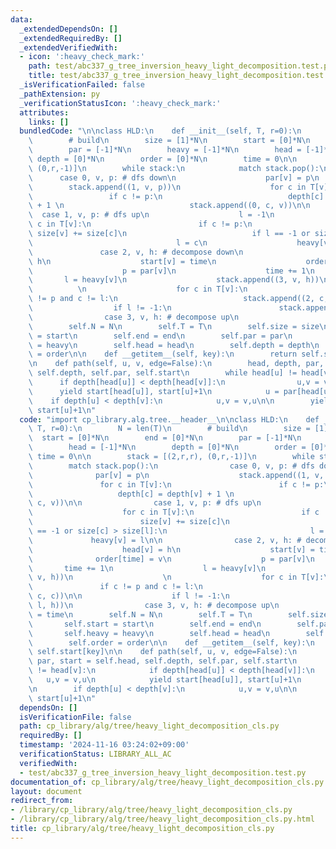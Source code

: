 ```yaml
---
data:
  _extendedDependsOn: []
  _extendedRequiredBy: []
  _extendedVerifiedWith:
  - icon: ':heavy_check_mark:'
    path: test/abc337_g_tree_inversion_heavy_light_decomposition.test.py
    title: test/abc337_g_tree_inversion_heavy_light_decomposition.test.py
  _isVerificationFailed: false
  _pathExtension: py
  _verificationStatusIcon: ':heavy_check_mark:'
  attributes:
    links: []
  bundledCode: "\n\nclass HLD:\n    def __init__(self, T, r=0):\n        N = len(T)\n\
    \        # build\n        size = [1]*N\n        start = [0]*N\n        end = [0]*N\n\
    \        par = [-1]*N\n        heavy = [-1]*N\n        head = [-1]*N\n       \
    \ depth = [0]*N\n        order = [0]*N\n        time = 0\n\n        stack = [(2,r,r),\
    \ (0,r,-1)]\n        while stack:\n            match stack.pop():\n          \
    \      case 0, v, p: # dfs down\n                    par[v] = p\n            \
    \        stack.append((1, v, p))\n                    for c in T[v]:\n       \
    \                 if c != p:\n                            depth[c] = depth[v]\
    \ + 1 \n                            stack.append((0, c, v))\n\n              \
    \  case 1, v, p: # dfs up\n                    l = -1\n                    for\
    \ c in T[v]:\n                        if c != p:\n                           \
    \ size[v] += size[c]\n                            if l == -1 or size[c] > size[l]:\n\
    \                                l = c\n                    heavy[v] = l\n\n \
    \               case 2, v, h: # decompose down\n                    head[v] =\
    \ h\n                    start[v] = time\n                    order[time] = v\n\
    \                    p = par[v]\n                    time += 1\n             \
    \       l = heavy[v]\n                    stack.append((3, v, h))\n          \
    \          \n                    for c in T[v]:\n                        if c\
    \ != p and c != l:\n                            stack.append((2, c, c))\n\n  \
    \                  if l != -1:\n                        stack.append((2, l, h))\n\
    \                case 3, v, h: # decompose up\n                    end[v] = time\n\
    \        self.N = N\n        self.T = T\n        self.size = size\n        self.start\
    \ = start\n        self.end = end\n        self.par = par\n        self.heavy\
    \ = heavy\n        self.head = head\n        self.depth = depth\n        self.order\
    \ = order\n\n    def __getitem__(self, key):\n        return self.start[key]\n\
    \n    def path(self, u, v, edge=False):\n        head, depth, par, start = self.head,\
    \ self.depth, self.par, self.start\n        while head[u] != head[v]:\n      \
    \      if depth[head[u]] < depth[head[v]]:\n                u,v = v,u\n      \
    \      yield start[head[u]], start[u]+1\n            u = par[head[u]]\n\n    \
    \    if depth[u] < depth[v]:\n            u,v = v,u\n\n        yield start[v]+edge,\
    \ start[u]+1\n"
  code: "import cp_library.alg.tree.__header__\n\nclass HLD:\n    def __init__(self,\
    \ T, r=0):\n        N = len(T)\n        # build\n        size = [1]*N\n      \
    \  start = [0]*N\n        end = [0]*N\n        par = [-1]*N\n        heavy = [-1]*N\n\
    \        head = [-1]*N\n        depth = [0]*N\n        order = [0]*N\n       \
    \ time = 0\n\n        stack = [(2,r,r), (0,r,-1)]\n        while stack:\n    \
    \        match stack.pop():\n                case 0, v, p: # dfs down\n      \
    \              par[v] = p\n                    stack.append((1, v, p))\n     \
    \               for c in T[v]:\n                        if c != p:\n         \
    \                   depth[c] = depth[v] + 1 \n                            stack.append((0,\
    \ c, v))\n\n                case 1, v, p: # dfs up\n                    l = -1\n\
    \                    for c in T[v]:\n                        if c != p:\n    \
    \                        size[v] += size[c]\n                            if l\
    \ == -1 or size[c] > size[l]:\n                                l = c\n       \
    \             heavy[v] = l\n\n                case 2, v, h: # decompose down\n\
    \                    head[v] = h\n                    start[v] = time\n      \
    \              order[time] = v\n                    p = par[v]\n             \
    \       time += 1\n                    l = heavy[v]\n                    stack.append((3,\
    \ v, h))\n                    \n                    for c in T[v]:\n         \
    \               if c != p and c != l:\n                            stack.append((2,\
    \ c, c))\n\n                    if l != -1:\n                        stack.append((2,\
    \ l, h))\n                case 3, v, h: # decompose up\n                    end[v]\
    \ = time\n        self.N = N\n        self.T = T\n        self.size = size\n \
    \       self.start = start\n        self.end = end\n        self.par = par\n \
    \       self.heavy = heavy\n        self.head = head\n        self.depth = depth\n\
    \        self.order = order\n\n    def __getitem__(self, key):\n        return\
    \ self.start[key]\n\n    def path(self, u, v, edge=False):\n        head, depth,\
    \ par, start = self.head, self.depth, self.par, self.start\n        while head[u]\
    \ != head[v]:\n            if depth[head[u]] < depth[head[v]]:\n             \
    \   u,v = v,u\n            yield start[head[u]], start[u]+1\n            u = par[head[u]]\n\
    \n        if depth[u] < depth[v]:\n            u,v = v,u\n\n        yield start[v]+edge,\
    \ start[u]+1\n"
  dependsOn: []
  isVerificationFile: false
  path: cp_library/alg/tree/heavy_light_decomposition_cls.py
  requiredBy: []
  timestamp: '2024-11-16 03:24:02+09:00'
  verificationStatus: LIBRARY_ALL_AC
  verifiedWith:
  - test/abc337_g_tree_inversion_heavy_light_decomposition.test.py
documentation_of: cp_library/alg/tree/heavy_light_decomposition_cls.py
layout: document
redirect_from:
- /library/cp_library/alg/tree/heavy_light_decomposition_cls.py
- /library/cp_library/alg/tree/heavy_light_decomposition_cls.py.html
title: cp_library/alg/tree/heavy_light_decomposition_cls.py
---
```

